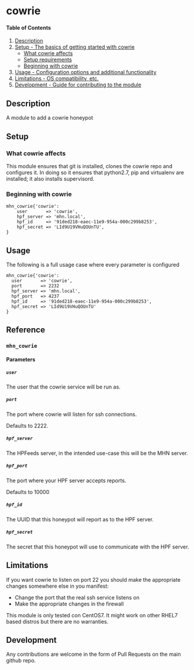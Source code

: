 # cowrie

#### Table of Contents

1. [Description](#description)
2. [Setup - The basics of getting started with cowrie](#setup)
    * [What cowrie affects](#what-cowrie-affects)
    * [Setup requirements](#setup-requirements)
    * [Beginning with cowrie](#beginning-with-cowrie)
3. [Usage - Configuration options and additional functionality](#usage)
4. [Limitations - OS compatibility, etc.](#limitations)
5. [Development - Guide for contributing to the module](#development)

## Description

A module to add a cowrie honeypot 

## Setup

### What cowrie affects

This module ensures that git is installed, clones the cowrie repo and
configures it. In doing so it ensures that python2.7, pip and
virtualenv are installed; it also installs supervisord.

### Beginning with cowrie

```
mhn_cowrie{'cowrie':
	user       => 'cowrie',
	hpf_server => 'mhn.local',
	hpf_id     => '91ded218-eaec-11e9-954a-000c299b8253',
    hpf_secret => 'LId9U19VHuQOUnTU',
}
```

## Usage

The following is a full usage case where every parameter is configured

```
mhn_cowrie{'cowrie':
  user       => 'cowrie',
  port       => 2232
  hpf_server => 'mhn.local',
  hpf_port   => 4237
  hpf_id     => '91ded218-eaec-11e9-954a-000c299b8253',
  hpf_secret => 'LId9U19VHuQOUnTU'
}
```

## Reference

### `mhn_cowrie`

#### Parameters

##### `user`

The user that the cowrie service will be run as.

##### `port`

The port where cowrie will listen for ssh connections.

Defaults to 2222.

##### `hpf_server`

The HPFeeds server, in the intended use-case this will be the MHN
server.

##### `hpf_port` 

The port where your HPF server accepts reports.

Defaults to 10000

##### `hpf_id`

The UUID that this honeypot will report as to the HPF server.

##### `hpf_secret`

The secret that this honeypot will use to communicate with the HPF
server.


## Limitations

If you want cowrie to listen on port 22 you should make the
appropriate changes somewhere else in you manifest:
- Change the port that the real ssh service listens on
- Make the appropriate changes in the firewall

This module is only tested con CentOS7. It might work on other RHEL7
based distros but there are no warranties.

## Development

Any contributions are welcome in the form of Pull Requests on the main
github repo.
